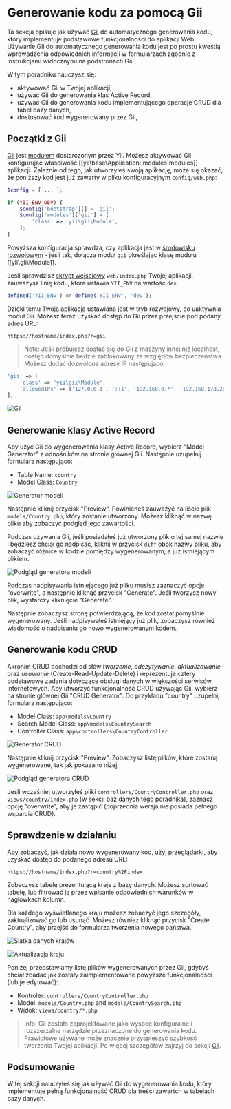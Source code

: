 Generowanie kodu za pomocą Gii
========================

Ta sekcja opisuje jak używać [Gii](https://github.com/yiisoft/yii2-gii/blob/master/docs/guide/README.md) do automatycznego generowania kodu, który implementuje podstawowe 
funkcjonalności do aplikacji Web.
Używanie Gii do automatycznego generowania kodu jest po prostu kwestią wprowadzenia odpowiednich informacji w formularzach zgodnie z instrukcjami widocznymi na podstronach Gii.

W tym poradniku nauczysz się:

* aktywować Gii w Twojej aplikacji,
* używać Gii do generowania klas Active Record,
* używać Gii do generowania kodu implementującego operacje CRUD dla tabel bazy danych,
* dostosować kod wygenerowany przez Gii,


Początki z Gii <span id="starting-gii"></span>
------------

[Gii](https://github.com/yiisoft/yii2-gii/blob/master/docs/guide/README.md) jest [modułem](structure-modules.md) dostarczonym przez Yii. 
Możesz aktywować Gii konfigurując właściwość [[yii\base\Application::modules|modules]] aplikacji. Zależnie od tego, jak utworzyłeś swoją aplikację, może się okazać, że poniższy kod jest 
już zawarty w pliku konfiguracyjnym `config/web.php`:

```php
$config = [ ... ];

if (YII_ENV_DEV) {
    $config['bootstrap'][] = 'gii';
    $config['modules']['gii'] = [
        'class' => 'yii\gii\Module',
    ];
}
```

Powyższa konfiguracja sprawdza, czy aplikacja jest w [środowisku rozwojowym](concept-configurations.md#environment-constants) - jeśli tak, dołącza moduł `gii` określając klasę modułu 
[[yii\gii\Module]].

Jeśli sprawdzisz [skrypt wejściowy](structure-entry-scripts.md) `web/index.php` Twojej aplikacji, zauważysz linię kodu, która ustawia `YII_ENV` na wartość `dev`.

```php
defined('YII_ENV') or define('YII_ENV', 'dev');
```

Dzięki temu Twoja aplikacja ustawiana jest w tryb rozwojowy, co uaktywnia moduł Gii. Możesz teraz uzyskać dostęp do Gii przez przejście pod podany adres URL:

```
https://hostname/index.php?r=gii
```

> Note: Jeśli próbujesz dostać się do Gii z maszyny innej niż localhost, dostęp domyślnie będzie zablokowany ze względów bezpieczeństwa.
> Możesz dodać dozwolone adresy IP następująco:
>
```php
'gii' => [
    'class' => 'yii\gii\Module',
    'allowedIPs' => ['127.0.0.1', '::1', '192.168.0.*', '192.168.178.20'] // adjust this to your needs
],
```

![Gii](images/start-gii.png)


Generowanie klasy Active Record <span id="generating-ar"></span>
---------------------------------

Aby użyć Gii do wygenerowania klasy Active Record, wybierz "Model Generator" z odnośników na stronie głównej Gii. Następnie uzupełnij formularz następująco:

* Table Name: `country`
* Model Class: `Country`

![Generator modeli](images/start-gii-model.png)

Następnie kliknij przycisk "Preview". Powinieneś zauważyć na liście plik `models/Country.php`, który zostanie utworzony. Możesz kliknąć w nazwę pliku aby zobaczyć podgląd 
jego zawartości.

Podczas używania Gii, jeśli posiadałeś już utworzony plik o tej samej nazwie i będziesz chciał go nadpisać, kliknij w przycisk `diff` obok nazwy pliku, aby zobaczyć różnice w kodzie 
pomiędzy wygenerowanym, a już istniejącym plikiem.

![Podgląd generatora modeli](images/start-gii-model-preview.png)

Podczas nadpisywania istniejącego już pliku musisz zaznaczyć opcję "overwrite", a następnie kliknąć przycisk "Generate". Jeśli tworzysz nowy plik, wystarczy kliknięcie "Generate".

Następnie zobaczysz stronę potwierdzającą, że kod został pomyślnie wygenerowany. Jeśli nadpisywałeś istniejący już plik, zobaczysz również wiadomość o nadpisaniu go nowo wygenerowanym 
kodem.

Generowanie kodu CRUD <span id="generating-crud"></span>
--------------------

Akronim CRUD pochodzi od słów *tworzenie*, *odczytywanie*, *aktualizowanie* oraz *usuwanie* (Create-Read-Update-Delete) i reprezentuje cztery podstawowe zadania dotyczące obsługi 
danych w większości serwisów internetowych.
Aby utworzyć funkcjonalność CRUD używając Gii, wybierz na stronie głównej Gii "CRUD Generator". Do przykładu "country" uzupełnij formularz następująco:

* Model Class: `app\models\Country`
* Search Model Class: `app\models\CountrySearch`
* Controller Class: `app\controllers\CountryController`

![Generator CRUD](images/start-gii-crud.png)

Następnie kliknij przycisk "Preview". Zobaczysz listę plików, które zostaną wygenerowane, tak jak pokazano niżej.

![Podgląd generatora CRUD](images/start-gii-crud-preview.png)

Jeśli wcześniej utworzyłeś pliki `controllers/CountryController.php` oraz `views/country/index.php` (w sekcji baz danych tego poradnika), zaznacz opcję "overwrite", aby je zastąpić 
(poprzednia wersja nie posiada pełnego wsparcia CRUD). 

Sprawdzenie w działaniu <span id="trying-it-out"></span>
-----------------------

Aby zobaczyć, jak działa nowo wygenerowany kod, użyj przeglądarki, aby uzyskać dostęp do podanego adresu URL:

```
https://hostname/index.php?r=country%2Findex
```

Zobaczysz tabelę prezentującą kraje z bazy danych. Możesz sortować tabelę, lub filtrować ją przez wpisanie odpowiednich warunków w nagłówkach kolumn.

Dla każdego wyświetlanego kraju możesz zobaczyć jego szczegóły, zaktualizować go lub usunąć.
Możesz również kliknąć przycisk "Create Country", aby przejść do formularza tworzenia nowego państwa.

![Siatka danych krajów](images/start-gii-country-grid.png)

![Aktualizacja kraju](images/start-gii-country-update.png)

Poniżej przedstawiamy listę plików wygenerowanych przez Gii, gdybyś chciał zbadać jak zostały zaimplementowane powyższe funkcjonalności (lub je edytować):

* Kontroler: `controllers/CountryController.php`
* Model: `models/Country.php` and `models/CountrySearch.php`
* Widok: `views/country/*.php`

> Info: Gii zostało zaprojektowane jako wysoce konfiguralne i rozszerzalne narzędzie przeznaczone do generowania kodu.
> Prawidłowe używane może znacznie przyspieszyć szybkość tworzenia Twojej aplikacji. Po więcej szczegółów zajrzyj do sekcji 
> [Gii](https://github.com/yiisoft/yii2-gii/blob/master/docs/guide/README.md).


Podsumowanie <span id="summary"></span>
-------

W tej sekcji nauczyłeś się jak używać Gii do wygenerowania kodu, który implementuje pełną funkcjonalność CRUD dla treści zawartch w tabelach bazy danych.
